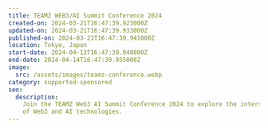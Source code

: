 ```yaml
---
title: TEAMZ WEB3/AI Summit Conference 2024
created-on: 2024-03-21T16:47:39.923000Z
updated-on: 2024-03-21T16:47:39.933000Z
published-on: 2024-03-21T16:47:39.941000Z
location: Tokyo, Japan
start-date: 2024-04-13T16:47:39.948000Z
end-date: 2024-04-14T16:47:39.955000Z
image:
  src: /assets/images/teamz-conference.webp
category: supported-sponsored
seo:
  description:
    Join the TEAMZ Web3 AI Summit Conference 2024 to explore the intersection
    of Web3 and AI technologies.
---
```

